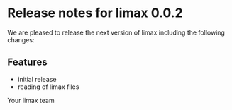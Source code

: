 # Release notes for limax 0.0.2

We are pleased to release the next version of limax including the 
following changes:

## Features
- initial release
- reading of limax files

Your limax team
